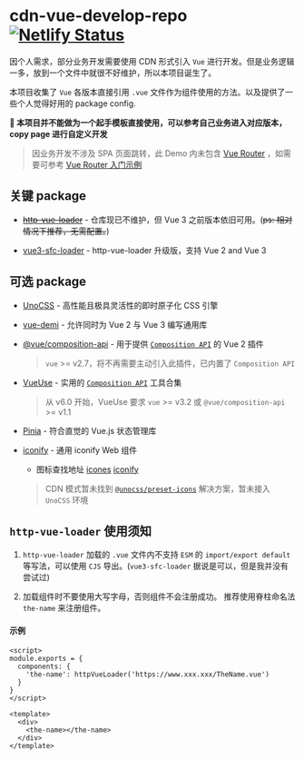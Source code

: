 # cdn-vue-develop-repo [![Netlify Status](https://api.netlify.com/api/v1/badges/ee9cb145-2b8c-4644-a36d-c33887c4922c/deploy-status)](https://app.netlify.com/sites/stalwart-mooncake-2040cd/deploys)

因个人需求，部分业务开发需要使用 CDN 形式引入 `Vue` 进行开发。但是业务逻辑一多，放到一个文件中就很不好维护，所以本项目诞生了。

本项目收集了 `Vue` 各版本直接引用 `.vue` 文件作为组件使用的方法。以及提供了一些个人觉得好用的 package config.

**🔴 本项目并不能做为一个起手模板直接使用，可以参考自己业务进入对应版本，copy page 进行自定义开发**

> 因业务开发不涉及 SPA 页面跳转，此 Demo 内未包含 [Vue Router](https://router.vuejs.org/) ，如需要可参考 [Vue Router 入门示例](https://router.vuejs.org/zh/guide/)

## 关键 package

- [~~http-vue-loader~~](https://github.com/FranckFreiburger/http-vue-loader) - 仓库现已不维护，但 Vue 3 之前版本依旧可用。(~~ps: 相对情况下推荐，无需配置。~~)

- [vue3-sfc-loader](https://github.com/FranckFreiburger/vue3-sfc-loader) - http-vue-loader 升级版，支持 Vue 2 and Vue 3

## 可选 package

- [UnoCSS](https://github.com/unocss/unocss) - 高性能且极具灵活性的即时原子化 CSS 引擎

- [vue-demi](https://github.com/vueuse/vue-demi) - 允许同时为 Vue 2 与 Vue 3 编写通用库

- [@vue/composition-api](https://github.com/vuejs/composition-api) - 用于提供 [`Composition API`](https://cn.vuejs.org/guide/extras/composition-api-faq.html) 的 Vue 2 插件

  > `vue` >= v2.7，将不再需要主动引入此插件，已内置了 `Composition API`

- [VueUse](https://vueuse.org/) - 实用的 [`Composition API`](https://cn.vuejs.org/guide/extras/composition-api-faq.html) 工具合集

  > 从 v6.0 开始，VueUse 要求 `vue` >= v3.2 或 `@vue/composition-api` >= v1.1

- [Pinia](https://pinia.vuejs.org/zh/) - 符合直觉的 Vue.js 状态管理库

- [iconify](https://github.com/iconify/iconify) - 通用 iconify Web 组件

  - 图标查找地址 [icones](https://icones.js.org/) [iconify](https://icon-sets.iconify.design/)

  > CDN 模式暂未找到 [`@unocss/preset-icons`](https://github.com/unocss/unocss/tree/main/packages/preset-icons/) 解决方案，暂未接入 `UnoCSS` 环境

## `http-vue-loader` 使用须知

1. `http-vue-loader` 加载的 `.vue` 文件内不支持 `ESM` 的 `import/export default` 等写法，可以使用 `CJS` 导出。(`vue3-sfc-loader` 据说是可以，但是我并没有尝试过)

2. 加载组件时不要使用大写字母，否则组件不会注册成功。 推荐使用脊柱命名法 `the-name` 来注册组件。

#### 示例

```vue
<script>
module.exports = {
  components: {
    'the-name': httpVueLoader('https://www.xxx.xxx/TheName.vue')
  }
}
</script>

<template>
  <div>
    <the-name></the-name>
  </div>
</template>
```
